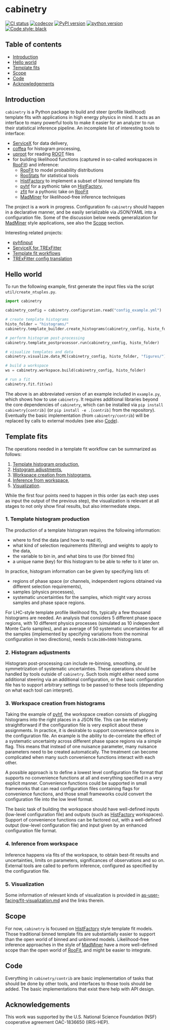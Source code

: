 # cabinetry

[![CI status](https://github.com/alexander-held/cabinetry/workflows/CI/badge.svg)](https://github.com/alexander-held/cabinetry/actions?query=workflow%3ACI)
[![codecov](https://codecov.io/gh/alexander-held/cabinetry/branch/master/graph/badge.svg)](https://codecov.io/gh/alexander-held/cabinetry)
[![PyPI version](https://badge.fury.io/py/cabinetry.svg)](https://badge.fury.io/py/cabinetry)
[![python version](https://img.shields.io/pypi/pyversions/cabinetry.svg)](https://pypi.org/project/cabinetry/)
[![Code style: black](https://img.shields.io/badge/code%20style-black-000000.svg)](https://github.com/psf/black)

## Table of contents

- [Introduction](#introduction)
- [Hello world](#hello-world)
- [Template fits](#template-fits)
- [Scope](#scope)
- [Code](#code)
- [Acknowledgements](#acknowledgements)

## Introduction

`cabinetry` is a Python package to build and steer (profile likelihood) template fits with applications in high energy physics in mind.
It acts as an interface to many powerful tools to make it easier for an analyzer to run their statistical inference pipeline.
An incomplete list of interesting tools to interface:

- [ServiceX](https://github.com/ssl-hep/ServiceX) for data delivery,
- [coffea](https://github.com/CoffeaTeam/coffea) for histogram processing,
- [uproot](https://github.com/scikit-hep/uproot) for reading [ROOT](https://root.cern.ch/) files
- for building likelihood functions (captured in so-called workspaces in [RooFit](https://root.cern.ch/roofit)) and inference:
  - [RooFit](https://root.cern.ch/roofit) to model probability distributions
  - [RooStats](http://cds.cern.ch/record/1289965) for statistical tools
  - [HistFactory](https://cds.cern.ch/record/1456844/) to implement a subset of binned template fits
  - [pyhf](https://github.com/scikit-hep/pyhf) for a pythonic take on [HistFactory](https://cds.cern.ch/record/1456844/),
  - [zfit](https://github.com/zfit/zfit) for a pythonic take on [RooFit](https://root.cern.ch/roofit)
  - [MadMiner](https://github.com/diana-hep/madminer) for likelihood-free inference techniques

The project is a work in progress.
Configuration fo `cabinetry` should happen in a declarative manner, and be easily serializable via JSON/YAML into a configuration file.
Some of the discussion below needs generalization for [MadMiner](https://github.com/diana-hep/madminer) style applications, see also the [Scope](#scope) section.

Interesting related projects:

- [pyhfinput](https://github.com/lukasheinrich/pyhfinput)
- [ServiceX for TRExFitter](https://github.com/kyungeonchoi/ServiceXforTRExFitter)
- [Template fit workflows](https://github.com/alexander-held/template-fit-workflows)
- [TRExFitter config translation](https://github.com/alexander-held/TRExFitter-config-translation)

## Hello world

To run the following example, first generate the input files via the script `util/create_ntuples.py`.

```python
import cabinetry

cabinetry_config = cabinetry.configuration.read("config_example.yml")

# create template histograms
histo_folder = "histograms/"
cabinetry.template_builder.create_histograms(cabinetry_config, histo_folder)

# perform histogram post-processing
cabinetry.template_postprocessor.run(cabinetry_config, histo_folder)

# visualize templates and data
cabinetry.visualize.data_MC(cabinetry_config, histo_folder, "figures/")

# build a workspace
ws = cabinetry.workspace.build(cabinetry_config, histo_folder)

# run a fit
cabinetry.fit.fit(ws)
```

The above is an abbreviated version of an example included in `example.py`, which shows how to use `cabinetry`.
It requires additional libraries beyond the core dependencies of `cabinetry`, which can be installed via `pip install cabinetry[contrib]` (or `pip install -e .[contrib]` from the repository).
Eventually the basic implementation (from `cabinetry/contrib`) will be replaced by calls to external modules (see also [Code](#code)).

## Template fits

The operations needed in a template fit workflow can be summarized as follows:

1. [Template histogram production](#1-template-histogram-production),
2. [Histogram adjustments](#2-histogram-adjustments),
3. [Workspace creation from histograms](#3-workspace-creation-from-histograms),
4. [Inference from workspace](#4-inference-from-workspace),
5. [Visualization](#5-visualization).

While the first four points need to happen in this order (as each step uses as input the output of the previous step), the visualization is relevant at all stages to not only show final results, but also intermediate steps.

### 1. Template histogram production

The production of a template histogram requires the following information:

- where to find the data (and how to read it),
- what kind of selection requirements (filtering) and weights to apply to the data,
- the variable to bin in, and what bins to use (for binned fits)
- a unique name (key) for this histogram to be able to refer to it later on.

In practice, histogram information can be given by specifying lists of:

- regions of phase space (or channels, independent regions obtained via different selection requirements),
- samples (physics processes),
- systematic uncertainties for the samples, which might vary across samples and phase space regions.

For LHC-style template profile likelihood fits, typically a few thousand histograms are needed.
An analysis that considers 5 different phase space regions, with 10 different physics processes (simulated as 10 independent Monte Carlo samples), and an average of 50 systematic uncertainties for all the samples (implemented by specifying variations from the nominal configuration in two directions), needs `5x10x100=5000` histograms.

### 2. Histogram adjustments

Histogram post-processing can include re-binning, smoothing, or symmetrization of systematic uncertainties.
These operations should be handled by tools outside of `cabinetry`.
Such tools might either need some additional steering via an additional configuration, or the basic configuration file has to support arbitrary settings to be passed to these tools (depending on what each tool can interpret).

### 3. Workspace creation from histograms

Taking the example of [pyhf](https://github.com/scikit-hep/pyhf), the workspace creation consists of plugging histograms into the right places in a JSON file.
This can be relatively straightforward if the configuration file is very explicit about these assignments.
In practice, it is desirable to support convenience options in the configuration file.
An example is the ability to de-correlate the effect of a systematic uncertainty across different phase space regions via a simple flag.
This means that instead of one nuisance parameter, many nuisance parameters need to be created automatically.
The treatment can become complicated when many such convenience functions interact with each other.

A possible approach is to define a lowest level configuration file format that supports no convenience functions at all and everything specified in a very explicit manner.
Convenience functions could be supported in small frameworks that can read configuration files containing flags for convenience functions, and those small frameworks could convert the configuration file into the low level format.

The basic task of building the workspace should have well-defined inputs (low-level configuration file) and outputs (such as [HistFactory](https://cds.cern.ch/record/1456844/) workspaces).
Support of convenience functions can be factored out, with a well-defined output (low-level configuration file) and input given by an enhanced configuration file format.

### 4. Inference from workspace

Inference happens via fits of the workspace, to obtain best-fit results and uncertainties, limits on parameters, significances of observations and so on.
External tools are called to perform inference, configured as specified by the configuration file.

### 5. Visualization

Some information of relevant kinds of visualization is provided in [as-user-facing/fit-visualization.md](https://github.com/iris-hep/as-user-facing/blob/master/fit-visualization.md) and the links therein.

## Scope

For now, `cabinetry` is focused on [HistFactory](https://cds.cern.ch/record/1456844/) style template fit models.
Those traditional binned template fits are substantially easier to support than the open world of binned and unbinned models.
Likelihood-free inference approaches in  the style of [MadMiner](https://github.com/diana-hep/madminer) have a more well-defined scope than the open world of [RooFit](https://root.cern.ch/roofit), and might be easier to integrate.

## Code

Everything in `cabinetry/contrib` are basic implementation of tasks that should be done by other tools, and interfaces to those tools should be added.
The basic implementations that exist there help with API design.

## Acknowledgements

This work was supported by the U.S. National Science Foundation (NSF) cooperative agreement OAC-1836650 (IRIS-HEP).
